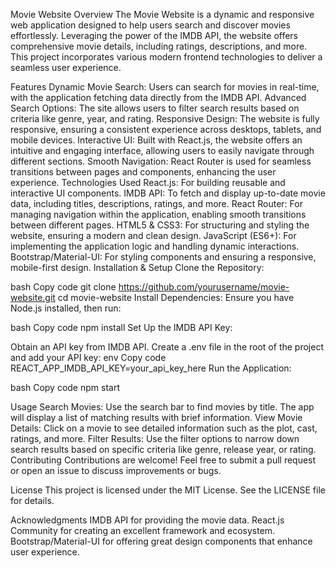 Movie Website
Overview
The Movie Website is a dynamic and responsive web application designed to help users search and discover movies effortlessly. Leveraging the power of the IMDB API, the website offers comprehensive movie details, including ratings, descriptions, and more. This project incorporates various modern frontend technologies to deliver a seamless user experience.

Features
Dynamic Movie Search: Users can search for movies in real-time, with the application fetching data directly from the IMDB API.
Advanced Search Options: The site allows users to filter search results based on criteria like genre, year, and rating.
Responsive Design: The website is fully responsive, ensuring a consistent experience across desktops, tablets, and mobile devices.
Interactive UI: Built with React.js, the website offers an intuitive and engaging interface, allowing users to easily navigate through different sections.
Smooth Navigation: React Router is used for seamless transitions between pages and components, enhancing the user experience.
Technologies Used
React.js: For building reusable and interactive UI components.
IMDB API: To fetch and display up-to-date movie data, including titles, descriptions, ratings, and more.
React Router: For managing navigation within the application, enabling smooth transitions between different pages.
HTML5 & CSS3: For structuring and styling the website, ensuring a modern and clean design.
JavaScript (ES6+): For implementing the application logic and handling dynamic interactions.
Bootstrap/Material-UI: For styling components and ensuring a responsive, mobile-first design.
Installation & Setup
Clone the Repository:

bash
Copy code
git clone https://github.com/yourusername/movie-website.git
cd movie-website
Install Dependencies: Ensure you have Node.js installed, then run:

bash
Copy code
npm install
Set Up the IMDB API Key:

Obtain an API key from IMDB API.
Create a .env file in the root of the project and add your API key:
env
Copy code
REACT_APP_IMDB_API_KEY=your_api_key_here
Run the Application:

bash
Copy code
npm start
 

Usage
Search Movies: Use the search bar to find movies by title. The app will display a list of matching results with brief information.
View Movie Details: Click on a movie to see detailed information such as the plot, cast, ratings, and more.
Filter Results: Use the filter options to narrow down search results based on specific criteria like genre, release year, or rating.
Contributing
Contributions are welcome! Feel free to submit a pull request or open an issue to discuss improvements or bugs.

License
This project is licensed under the MIT License. See the LICENSE file for details.

Acknowledgments
IMDB API for providing the movie data.
React.js Community for creating an excellent framework and ecosystem.
Bootstrap/Material-UI for offering great design components that enhance user experience.

